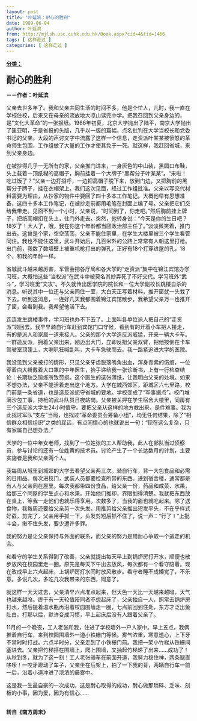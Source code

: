 ```yaml
---
layout: post
title: "叶延滨：耐心的胜利"
date: 1989-06-04
author: 叶延滨
from: http://mjlsh.usc.cuhk.edu.hk/Book.aspx?cid=4&tid=1466
tags: [ 这样走过 ]
categories: [ 这样走过 ]
---
```


<div style="margin: 15px 10px 10px 0px;">
 <div>
  <span id="ctl00_ContentPlaceHolder1_chapter1_SubjectLabel" style="font-weight:bold;text-decoration:underline;">
   分类：
  </span>
 </div>
 <p>
  <strong>
   <font size="5">
    耐心的胜利
   </font>
  </strong>
 </p>
 <p>
  <strong>
   －－作者：叶延滨
  </strong>
 </p>
 <p>
  父亲去世多年了。我和父亲共同生活的时间不多，他是个忙人，儿时，我一直在学校住校，后来又在母亲的流放地大凉山读完中学。把我召回到父亲身边的，是“文化大革命”的一张报纸。1966年初夏，北京大学抛出了陆平，南京大学抛出了匡亚明，于是省报的头版，几乎以一版的篇幅，点名批判在大学当校长和党委书记的父亲。大段的声讨文字中流露了这样一个信息，走资派叶某某被愤怒的革命师生包围，工作组做了大量的工作才使其免于一死。就这样，我赶回省城，来到父亲身边。
 </p>
 <p>
  在被抄得几乎一无所有的家，父亲推门进来，一身灰色的中山装，黑圆口布鞋，头上载着一顶纸糊的高帽子，胸前挂着一个大牌子“黑帮分子叶某某”。“来啦！吃过饭了？”父亲一边打招呼，一边把高帽子脱下来，放到门边，又把胸前的黑帮分子牌子，挂在衣帽架上。我们这次见面，经过工作组批准。父亲以写交代材料需要为理由，从抄家的物件中要回了四十多本工作笔记。大概他早有思想准备，这四十多本工作笔记，在被抄走前都用毛笔在封面上编了号。父亲把它们交给我带走。见面不到一个小时，父亲说，“时间到了，你走吧。”然后胸前挂上牌子，把纸高帽扣在头上，往门外走去。突然，他转身说：“今天是你的生日吧？18岁了！大人了，哦，我在你这个年龄都当团政治部主任了。”淡淡微笑着，推门出去。这曾是个家，空空荡荡，父亲不能住家里，在学生大楼里被三个学生看管同住。我也不能住这里，武斗开始后，几百米外的公路上常常有人朝这里打枪。出门前，我数了数墙壁上被重机枪打出的弹孔，正好有18个打穿进屋的孔，18个，和我的年龄一样。
 </p>
 <p>
  省城武斗越来越厉害，军管会把各厅局和各大学的“走资派”集中在锦江宾馆办学习班，大概怕这些“当权派”在武斗中被莫名其妙弄死了不好交代。学习班外“武斗”，学习班里“文攻”。不久就传出医学院的院长和一位大学副校长跳楼自杀的消息。听说其中一位还与父亲同住一室，大白天正写着材料，推开窗就一头栽了下去。听到这消息，一连好几天我都围着锦江宾馆散步，我希望父亲万一也推开了窗，会看到我。我希望他活下去。
 </p>
 <p>
  连连发生跳楼事件，学习班也办不下去了。上面叫各单位派人把自己的“走资派”领回去。我早早骑自行车赶到宾馆门口守候，看到有的开着小车把人接走，有的是派人和家属一道来接人。父亲的那个大学造反派威猛，开来一辆大卡车。一群造反派，拥着父亲出来，刚迈出大门，立即反扭父亲双臂，把他按倒在卡车驾驶室顶篷上，大喇叭狂喊乱叫，大卡车急驶而去。我一路紧追进大学的医院。
 </p>
 <p>
  我没见到父亲被打的情形，只见父亲牙齿脱落嘴角出血，浑身青紫的伤痕，一位穿着白大褂戴着大口罩的中年医生，抬手递给我一张诊断书，上有一行检查结论：长期缺乏锻炼所致劳损。这个医生的这张薄纸，让我明白父亲的处境。如果不想办法，父亲不能活着走出这个地方。大学在城西郊区，距城区六七里路，校门前是一条省道，也是造反派扼守省城的要地。学校变成了“军事据点”，校门堆满沙包工事，持枪的武斗队员日夜站岗。父亲被关押在学生宿舍大楼里，同房有三个造反派大学生24小时值守。要把父亲从这样的地方救出来，是件难事。我为此找过军队“支左”当局，也找过“革命委员会筹备小组”，均无任何结果，除了“相信群众相信组织”之类的屁话，有点同情心的也就说出一句：“现在这么复杂，只有家属自己想办法。”
 </p>
 <p>
  大学的一位中年女老师，找到了一位姓张的工人帮助我，此人在部队当过侦察员，参与讨论的还有一位姓黄的技术员。讨论产生了一个长达数月的计划，主要实施者是我和父亲两个人。
 </p>
 <p>
  我每周从城里到城郊的大学去看望父亲两三次。骑自行车，背一大包食品和必需的日用品。每次进校门，武装人员都要检查所带的东西。进到宿舍楼，通常都是有人与父亲同在屋里。每次我都带四份食品，给父亲一份，药品和咸菜、水果，给那三个同屋的学生点心和水果。开始他们推却，界限划得清楚。我就把东西放在桌上，等我一走他们也就乐得享用。次数多了，当我的面也就吃起来。除了送食物，我每周还要给父亲剪一次头发。用推剪给父亲推出短发平头，不在乎样式好孬，剪完了，父亲用手抓一下，头发剪短后抓不住了，说一声：“行了！”上批斗会，揪不住头发，要少遭许多罪。
 </p>
 <p>
  我的努力是让父亲保持与外面的联系，而父亲的努力是用耐心争取一个逃走的机会。
 </p>
 <p>
  和看守的学生关系得到了改善，父亲就提出每天早上到锅炉房打开水，顺便也散步放风在校园里走一圈。原先是每天下午出去放风，每次都有一个看守陪着。现在改成早上六点起床，上锅炉房打水同时放风散步。看守者睡不成懒觉了，不乐意。多说几次，多吃几次我带来的东西，同意了。
 </p>
 <p>
  就这样一天天过去，父亲清早六点准点起来，但天色一天比一天越来越暗，天气也越来越冷。终于有一天轮值陪同者不想起床了，父亲独自一人，照常去锅炉房打水，然后提着温水瓶再沿着校园围墙走一圈，七点前回到住处，东方才泛出鱼肚白。打那以后，默许变成习惯，早上起床后没有人跟着父亲了。
 </p>
 <p>
  11月的一个晚夜，工人老张和我，住进了学校墙外一户人家中。早上五点，我俩推着自行车，来到校园围墙外一道小铁栅门等候。雾气浓重，寒意透心，上下牙不禁时时打战。六点半时分，父亲走到了小铁栅门前。我把一架小竹梯从铁栅间塞进去。父亲把竹梯搭在围墙上，爬上围墙，又抽起竹梯递了出来……成功了！从秋到冬，就为了这一刻！工人老张骑车在前面开道，我努力稳住神，两条腿直哆嗦！一咬牙蹬动了车子，父亲坐在后架上，拍了一下我的背，两辆自行车一前一后，沿着小道冲进了浓浓的晨雾中。
 </p>
 <p>
  这是我一生最自豪的一次成功，这是耐心取得的成功，耐心做那琐碎、乏味、刻板的小事，因为爱，因为有信心……
 </p>
 <p>
  <br/>
  <strong>
   转自《南方周末》
  </strong>
 </p>
</div>

